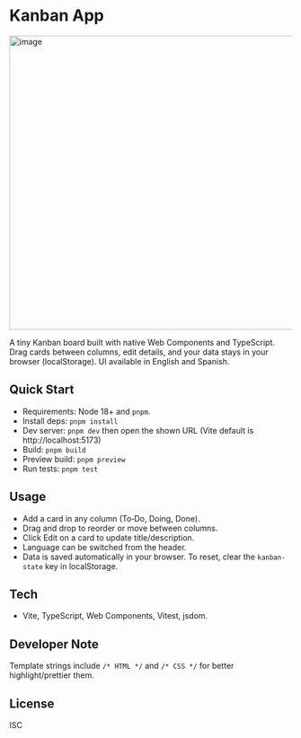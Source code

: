 # Kanban App

<img width="1155" height="524" alt="image" src="https://github.com/user-attachments/assets/1dc21d93-86e1-4b3f-8c08-ad50a4d86be1" />


A tiny Kanban board built with native Web Components and TypeScript. Drag cards between columns, edit details, and your data stays in your browser (localStorage). UI available in English and Spanish.

## Quick Start

- Requirements: Node 18+ and `pnpm`.
- Install deps: `pnpm install`
- Dev server: `pnpm dev` then open the shown URL (Vite default is http://localhost:5173)
- Build: `pnpm build`
- Preview build: `pnpm preview`
- Run tests: `pnpm test`

## Usage

- Add a card in any column (To‑Do, Doing, Done).
- Drag and drop to reorder or move between columns.
- Click Edit on a card to update title/description.
- Language can be switched from the header.
- Data is saved automatically in your browser. To reset, clear the `kanban-state` key in localStorage.

## Tech

- Vite, TypeScript, Web Components, Vitest, jsdom.

## Developer Note

Template strings include `/* HTML */` and `/* CSS */` for better highlight/prettier them.

## License

ISC
